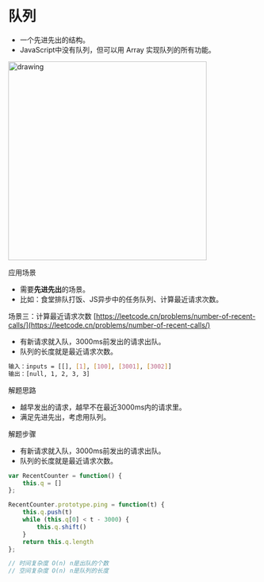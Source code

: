 # 队列

- 一个先进先出的结构。
- JavaScript中没有队列，但可以用 Array 实现队列的所有功能。

<img src="http://cdn.wangtongmeng.com/202308202052743.png" alt="drawing" width="400"/>

应用场景

- 需要**先进先出**的场景。
- 比如：食堂排队打饭、JS异步中的任务队列、计算最近请求次数。

场景三：计算最近请求次数 [https://leetcode.cn/problems/number-of-recent-calls/](https://leetcode.cn/problems/number-of-recent-calls/)

- 有新请求就入队，3000ms前发出的请求出队。
- 队列的长度就是最近请求次数。

```bash
输入：inputs = [[], [1], [100], [3001], [3002]]
输出：[null, 1, 2, 3, 3]
```

解题思路

- 越早发出的请求，越早不在最近3000ms内的请求里。
- 满足先进先出，考虑用队列。

解题步骤

- 有新请求就入队，3000ms前发出的请求出队。
- 队列的长度就是最近请求次数。

```javascript
var RecentCounter = function() {
    this.q = []
};

RecentCounter.prototype.ping = function(t) {
    this.q.push(t)
    while (this.q[0] < t - 3000) {
        this.q.shift()
    }
    return this.q.length
};

// 时间复杂度 O(n) n是出队的个数
// 空间复杂度 O(n) n是队列的长度
```
